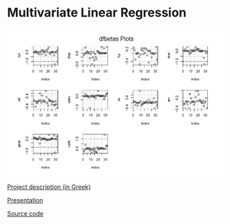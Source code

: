 # Multivariate Linear Regression

![dfbetas Plots](logo.png)

[Project description (in Greek)](docs/seira_2-_11-2021.pdf)

[Presentation](presentation.pdf)

[Source code](presentation.Rmd)
